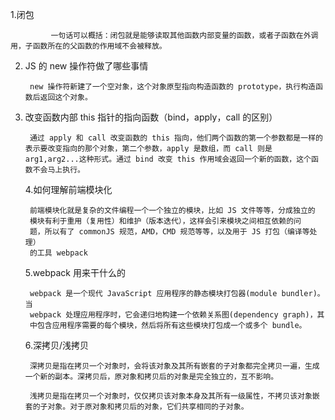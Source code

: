  1.闭包

             一句话可以概括：闭包就是能够读取其他函数内部变量的函数，或者子函数在外调用，子函数所在的父函数的作用域不会被释放。
2. JS 的 new 操作符做了哪些事情 

        new 操作符新建了一个空对象，这个对象原型指向构造函数的 prototype，执行构造函数后返回这个对象。

3. 改变函数内部 this 指针的指向函数（bind，apply，call 的区别） 

        通过 apply 和 call 改变函数的 this 指向，他们两个函数的第一个参数都是一样的表示要改变指向的那个对象，第二个参数，apply 是数组，而 call 则是 arg1,arg2...这种形式。通过 bind 改变 this 作用域会返回一个新的函数，这个函数不会马上执行。

    4.如何理解前端模块化 

        前端模块化就是复杂的文件编程一个一个独立的模块，比如 JS 文件等等，分成独立的
        模块有利于重用（复用性）和维护（版本迭代），这样会引来模块之间相互依赖的问
        题，所以有了 commonJS 规范，AMD，CMD 规范等等，以及用于 JS 打包（编译等处理）
        的工具 webpack

    5.webpack 用来干什么的

        webpack 是一个现代 JavaScript 应用程序的静态模块打包器(module bundler)。当
        webpack 处理应用程序时，它会递归地构建一个依赖关系图(dependency graph)，其
        中包含应用程序需要的每个模块，然后将所有这些模块打包成一个或多个 bundle。   
    6.深拷贝/浅拷贝

        深拷贝是指在拷贝一个对象时，会将该对象及其所有嵌套的子对象都完全拷贝一遍，生成一个新的副本。深拷贝后，原对象和拷贝后的对象是完全独立的，互不影响。
        
        浅拷贝是指在拷贝一个对象时，仅仅拷贝该对象本身及其所有一级属性，不拷贝该对象嵌套的子对象。对于原对象和拷贝后的对象，它们共享相同的子对象。